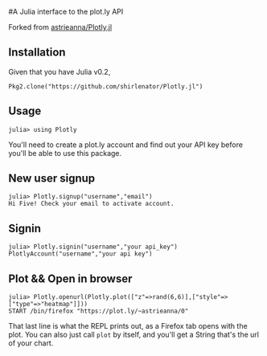 #A Julia interface to the plot.ly API

Forked from [astrieanna/Plotly.jl]("https://github.com/astrieanna/Plotly.jl")

## Installation

Given that you have Julia v0.2,

    Pkg2.clone("https://github.com/shirlenator/Plotly.jl")

## Usage

    julia> using Plotly

You'll need to create a plot.ly account and find out your API key before you'll be able to use this package.
## New user signup
    julia> Plotly.signup("username","email")
    Hi Five! Check your email to activate account.
    
## Signin 
    julia> Plotly.signin("username","your api_key")
    PlotlyAccount("username","your api key")

## Plot && Open in browser
    julia> Plotly.openurl(Plotly.plot(["z"=>rand(6,6)],["style"=>["type"=>"heatmap"]]))
    START /bin/firefox "https://plot.ly/~astrieanna/0"

That last line is what the REPL prints out,
as a Firefox tab opens with the plot.
You can also just call `plot` by itself, and you'll get a String that's the url of your chart.


